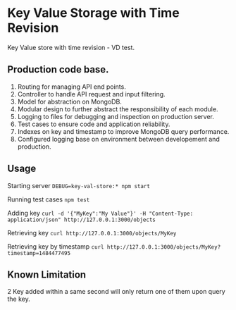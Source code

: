 # Key Value Storage with Time Revision

Key Value store with time revision - VD test.

## Production code base.

1. Routing for managing API end points.
2. Controller to handle API request and input filtering.
3. Model for abstraction on MongoDB.
4. Modular design to further abstract the responsibility of each module. 
5. Logging to files for debugging and inspection on production server.
6. Test cases to ensure code and application reliability.
7. Indexes on key and timestamp to improve MongoDB query performance.
8. Configured logging base on environment between developement and production.

## Usage

Starting server
```DEBUG=key-val-store:* npm start```

Running test cases
```npm test```

Adding key
```curl -d '{"MyKey":"My Value"}' -H "Content-Type: application/json" http://127.0.0.1:3000/objects```

Retrieving key
```curl http://127.0.0.1:3000/objects/MyKey```

Retrieving key by timestamp
```curl http://127.0.0.1:3000/objects/MyKey?timestamp=1484477495```

## Known Limitation

2 Key added within a same second will only return one of them upon query the key.